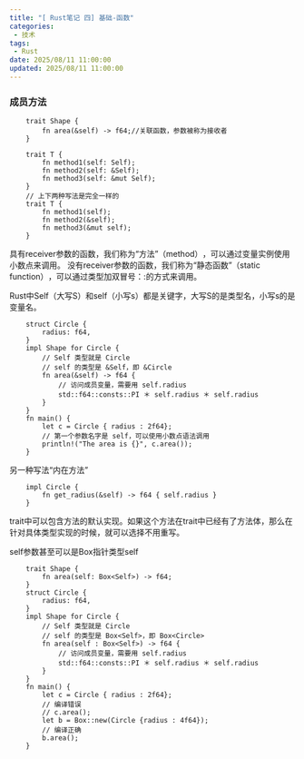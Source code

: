 ```yaml
---
title: "[ Rust笔记 四] 基础-函数"
categories: 
 - 技术
tags:
 - Rust
date: 2025/08/11 11:00:00
updated: 2025/08/11 11:00:00
---
```


### 成员方法

```
    trait Shape {
        fn area(&self) -> f64;//关联函数，参数被称为接收者
    }

    trait T {
        fn method1(self: Self);
        fn method2(self: &Self);
        fn method3(self: &mut Self);
    }
    // 上下两种写法是完全一样的
    trait T {
        fn method1(self);
        fn method2(&self);
        fn method3(&mut self);
    }
```
具有receiver参数的函数，我们称为“方法”​（method）​，可以通过变量实例使用小数点来调用。
没有receiver参数的函数，我们称为“静态函数”​（static function）​，可以通过类型加双冒号：:的方式来调用。

Rust中Self（大写S）和self（小写s）都是关键字，大写S的是类型名，小写s的是变量名。

```
    struct Circle {
        radius: f64,
    }
    impl Shape for Circle {
        // Self 类型就是 Circle
        // self 的类型是 &Self，即 &Circle
        fn area(&self) -> f64 {
            // 访问成员变量，需要用 self.radius
            std::f64::consts::PI ＊ self.radius ＊ self.radius
        }
    }
    fn main() {
        let c = Circle { radius : 2f64};
        // 第一个参数名字是 self，可以使用小数点语法调用
        println!("The area is {}", c.area());
    }
```

另一种写法“内在方法”

```
    impl Circle {
        fn get_radius(&self) -> f64 { self.radius }
    }
```
trait中可以包含方法的默认实现。如果这个方法在trait中已经有了方法体，那么在针对具体类型实现的时候，就可以选择不用重写。

<!--more-->

self参数甚至可以是Box指针类型self

```
    trait Shape {
        fn area(self: Box<Self>) -> f64;
    }
    struct Circle {
        radius: f64,
    }
    impl Shape for Circle {
        // Self 类型就是 Circle
        // self 的类型是 Box<Self>，即 Box<Circle>
        fn area(self : Box<Self>) -> f64 {
            // 访问成员变量，需要用 self.radius
            std::f64::consts::PI ＊ self.radius ＊ self.radius
        }
    }
    fn main() {
        let c = Circle { radius : 2f64};
        // 编译错误
        // c.area();
        let b = Box::new(Circle {radius : 4f64});
        // 编译正确
        b.area();
    }
```

